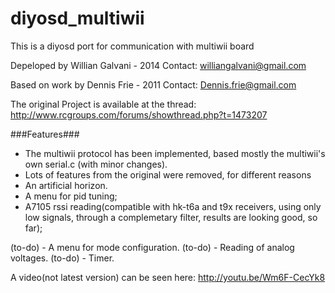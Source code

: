 diyosd_multiwii
===============

This is a diyosd port for communication with multiwii board

Depeloped by Willian Galvani - 2014
Contact: williangalvani@gmail.com

Based on work by Dennis Frie - 2011
Contact: Dennis.frie@gmail.com

The original Project is available at the thread: http://www.rcgroups.com/forums/showthread.php?t=1473207

###Features### 
- The multiwii protocol has been implemented, based mostly the multiwii's own serial.c (with minor changes).
- Lots of features from the original were removed, for different reasons
- An artificial horizon.
- A menu for pid tuning;
- A7105 rssi reading(compatible with hk-t6a and t9x receivers, using only low signals, through a complemetary filter, results are looking good, so far);

(to-do) - A menu for mode configuration.
(to-do) - Reading of analog voltages.
(to-do) - Timer.
 
A video(not latest version) can be seen here:
http://youtu.be/Wm6F-CecYk8
